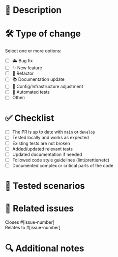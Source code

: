 # 📌 Description

<!--
Briefly describe the purpose of this Pull Request.
Example: This PR implements the login feature using JWT authentication, adding the `/auth/login` endpoint.
-->

# 🛠 Type of change

Select one or more options:

- [ ] 🚑 Bug fix
- [ ] ✨ New feature
- [ ] 🔁 Refactor
- [ ] 📚 Documentation update
- [ ] 🔧 Config/Infrastructure adjustment
- [ ] 🧪 Automated tests
- [ ] Other: <!-- describe -->

# ✅ Checklist

- [ ] The PR is up to date with `main` or `develop`
- [ ] Tested locally and works as expected
- [ ] Existing tests are not broken
- [ ] Added/updated relevant tests
- [ ] Updated documentation if needed
- [ ] Followed code style guidelines (lint/prettier/etc)
- [ ] Documented complex or critical parts of the code

# 🧪 Tested scenarios

<!--
List scenarios tested manually or automatically.
Example:
- [x] Successfully logged in with valid credentials
- [x] Failed login returns 401 with invalid password
- [x] Logout button clears user session

Screenshots (if applicable):
...
-->

# 🧩 Related issues

<!--
List issue IDs that are closed or related to this PR
-->
Closes #[issue-number]  
Relates to #[issue-number]

# 🔍 Additional notes

<!--
Include any relevant notes for reviewers.
Example: "This PR depends on #45 which changes the database schema."
-->
